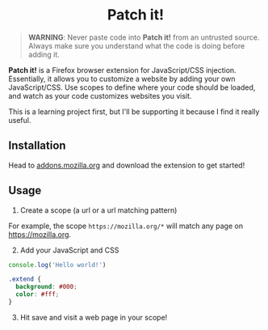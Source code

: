 <span align="center">
 <h1>Patch it!</h1>
</span>

> **WARNING**: Never paste code into **Patch it!** from an untrusted source. Always make sure you understand what the code is doing before adding it.

**Patch it!** is a Firefox browser extension for JavaScript/CSS injection. Essentially, it allows you to customize a website by adding your own JavaScript/CSS. Use scopes to define where your code should be loaded, and watch as your code customizes websites you visit.

This is a learning project first, but I'll be supporting it because I find it really useful.

## Installation

Head to [addons.mozilla.org](https://addons.mozilla.org/en-GB/firefox/addon/patch-it/) and download the extension to get started!

## Usage

1. Create a scope (a url or a url matching pattern)

For example, the scope `https://mozilla.org/*` will match any page on https://mozilla.org.

2. Add your JavaScript and CSS

```js
console.log('Hello world!')
```

```css
.extend {
  background: #000;
  color: #fff;
}
```

3. Hit save and visit a web page in your scope!

